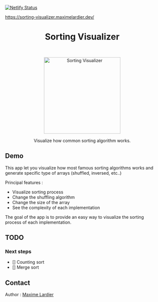 [![Netlify Status](https://api.netlify.com/api/v1/badges/50bcecff-9cf2-4c5f-a5b4-7b0c492d7cb2/deploy-status)](https://app.netlify.com/sites/algo-pathfinding-visualizer/deploys)

https://sorting-visualizer.maximelardier.dev/

<h1 align="center">Sorting Visualizer</h1> 

<br>

<p align="center">
    <a href="#">
        <img alt="Sorting Visualizer" title="Sorting Visualizer" src="https://i.imgur.com/YPVA1E8.png" width="250">
    </a>
</p>
<p align="center">Visualize how common sorting algorithm works.</p>

## Demo

This app let you visualize how most famous sorting algorithms works and generate specific type of arrays (shuffled, inversed, etc..)

Principal features :
- Visualize sorting process
- Change the shuffling algorithm
- Change the size of the array
- See the complexity of each implementation

The goal of the app is to provide an easy way to visualize the sorting process of each implementation.

## TODO

### Next steps

- [] Counting sort
- [] Merge sort

## Contact

Author : [Maxime Lardier](mailto:max@💻.kz)
